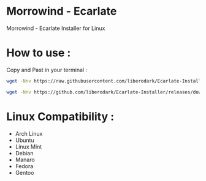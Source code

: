 # Morrowind - Ecarlate
Morrowind - Ecarlate Installer for Linux

# How to use :

Copy and Past in your terminal :

```bash
wget -Nnv https://raw.githubusercontent.com/liberodark/Ecarlate-Installer/master/install.sh && chmod +x install.sh; ./install.sh
```

```bash
wget -Nnv https://github.com/liberodark/Ecarlate-Installer/releases/download/1.0/install.bin && chmod +x install.bin; ./install.bin
```

# Linux Compatibility :

- Arch Linux
- Ubuntu
- Linux Mint
- Debian
- Manaro
- Fedora
- Gentoo
